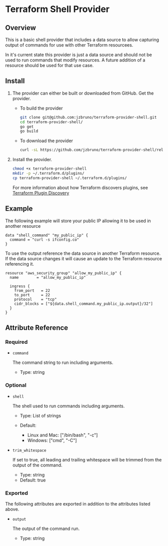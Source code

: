 # Terraform Shell Provider

## Overview

This is a basic shell provider that includes a data source to allow capturing output of commands
for use with other Terraform resourcees.

In it's current state this provider is just a data source and should not be used to run commands
that modify resources. A future addition of a resource should be used for that use case.

## Install

1. The provider can either be built or downloaded from GitHub. Get the provider.

    * To build the provider

        ```bash
        git clone git@github.com:jzbruno/terraform-provider-shell.git
        cd terraform-provider-shell/
        go get
        go build
        ```
        &NewLine;

    * To download the provider

        ```bash
        curl -sL https://github.com/jzbruno/terraform-provider-shell/releases/download/v0.1.0-alpha/terraform-provider-shell -o terraform-provider-shell
        ```
        &NewLine;

2. Install the provider.

    ```bash
    chmod +x terraform-provider-shell
    mkdir -p ~/.terraform.d/plugins/
    cp terraform-provider-shell ~/.terraform.d/plugins/
    ```
    &NewLine;

    For more information about how Terraform discovers plugins, see [Terraform Plugin Discovery](https://www.terraform.io/docs/extend/how-terraform-works.html#discovery)

## Example

The following example will store your public IP allowing it to be used in another resource

```hcl
data "shell_command" "my_public_ip" {
  command = "curl -s ifconfig.co"
}
```
&NewLine;

To use the output reference the data source in another Terraform resource. If the data source changes 
it will cause an update to the Terraform resource referencing it.

```hcl
resource "aws_security_group" "allow_my_public_ip" {
  name        = "allow_my_public_ip"

  ingress {
    from_port   = 22
    to_port     = 22
    protocol    = "tcp"
    cidr_blocks = ["${data.shell_command.my_public_ip.output}/32"]
  }
}
```
&NewLine;

## Attribute Reference

### Required

* `command`

    The command string to run including arguments.

    * Type: string

### Optional

* `shell`

    The shell used to run commands including arguments.

    * Type: List of strings
    * Default:
        
        * Linux and Mac: ["/bin/bash", "-c"]
        * Windows: ["cmd", "-C"]
    
* `trim_whitespace`

    If set to true, all leading and trailing whitespace will be trimmed from the output of the command.

    * Type: string
    * Default: true

### Exported

The following attributes are exported in addition to the attributes listed above.

* `output`

    The output of the command run.

    * Type: string
